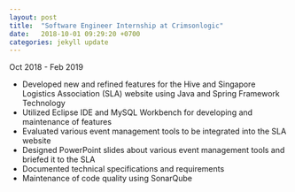 ```yaml
---
layout: post
title:  "Software Engineer Internship at Crimsonlogic"
date:   2018-10-01 09:29:20 +0700
categories: jekyll update
---
```

Oct 2018 - Feb 2019

<ul>
    <li>Developed new and refined features for the Hive and Singapore Logistics Association (SLA) website using Java and Spring Framework Technology</li>
    <li>Utilized Eclipse IDE and MySQL Workbench for developing and maintenance of features</li>
    <li>Evaluated various event management tools to be integrated into the SLA website</li>
    <li>Designed PowerPoint slides about various event management tools and briefed it to the SLA</li>
    <li>Documented technical specifications and requirements</li>
    <li>Maintenance of code quality using SonarQube</li>
</ul>